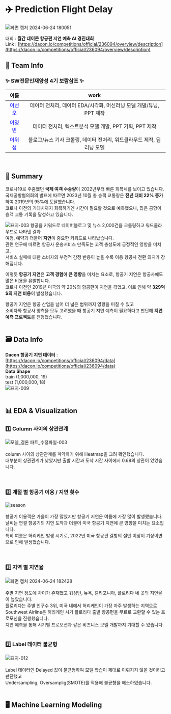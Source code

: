 # ✈️ Prediction Flight Delay        
![화면 캡처 2024-06-24 180051](https://github.com/seonseono/Flight_Delay_Project/assets/115915544/e8fd9252-5933-49c2-9e85-8c13ad8c9e7a)    

대회 : **월간 데이콘 항공편 지연 예측 AI 경진대회**     
Link : [https://dacon.io/competitions/official/236094/overview/description](https://dacon.io/competitions/official/236094/overview/description) 
<br/>
## 🙌 Team Info
### ✨ SW전문인재양성 4기 보람삼조 ✨    
|이름|work|                    
|:---:|:---:|                                   
|<span style="color:blue">이선오|데이터 전처리, 데이터 EDA/시각화, 머신러닝 모델 개발/튜닝, PPT 제작|   
|<span style="color:blue">이영빈|데이터 전처리, 텍스트분석 모델 개발, PPT 기획, PPT 제작|   
|<span style="color:blue">이위성|블로그/뉴스 기사 크롤링, 데이터 전처리, 워드클라우드 제작, 딥러닝 모델|       
<br/>

## 📑 Summary          

코로나19로 주춤했던 **국제 여객 수송량**이 2022년부터 빠른 회복세를 보이고 있습니다.    
국제공항협의회의 발표에 따르면 2023년 10월 총 승객 교통량은 **전년 대비 22% 증가**하여 2019년의 95%에 도달했습니다.   
코로나 이전의 기대치까지 회복하기엔 시간이 필요할 것으로 예측했으나, 많은 공항이 승객 교통 기록을 달성하고 있습니다.       

![표지-003](https://github.com/seonseono/Flight_Delay_Project/assets/115915544/3a94b9c4-0d15-48d3-9f63-22716a0c6ffe)
항공을 키워드로 네이버블로그 및 뉴스 2,000건을 크롤링하고 워드클라우드로 나타낸 결과   
여행, 예약과 더불어 **지연**이 중요한 키워드로 나타났습니다.   
관련 연구에 따르면 항공사 운송서비스 만족도는 고객 충성도에 긍정적인 영향을 미치고,   
서비스 실패에 대한 소비자의 부정적 감정 반응이 높을 수록 이용 항공사 전환 의지가 강해집니다.    

이렇듯 **항공기 지연**은 **고객 경험에 큰 영향**을 미치는 요소로, 항공기 지연은 항공사에도 많은 비용을 유발합니다.     
코로나 이전인 2019년 미국의 약 20%의 항공편이 지연을 겪었고, 이로 인해 약 **329억$의 지연 비용**이 발생했습니다.     

항공기 지연은 항공 산업을 넘어 더 넓은 범위까지 영향을 미칠 수 있고    
소비자와 항공사 양측을 모두 고려했을 때 항공기 지연 예측이 필요하다고 판단해 **지연 예측 프로젝트**를 진행했습니다. 
<br/><br/>
## 🗃 Data Info                                            
**Dacon 항공기 지연 데이터** : [https://dacon.io/competitions/official/236094/data](https://dacon.io/competitions/official/236094/data)     
**Data Shape**           
train (1,000,000, 19)             
test (1,000,000, 18)    
![표지-009](https://github.com/meji9086/5959-deeplearning-project/assets/115915544/f2eea233-a579-47f5-a555-17cc54a1a3a7)
<br/><br/>
## 📊 EDA & Visualization   
### 1️⃣ Column 사이의 상관관계
![모델_결론 파트_수정파일-003](https://github.com/meji9086/5959-deeplearning-project/assets/115915544/f63e66b4-760e-47a6-a9b5-cc9d9c131a2d)
<br/><br/>
column 사이의 상관관계를 파악하기 위해 Heatmap을 그려 확인했습니다.    
대부분이 상관관계가 낮았지만 출발 시간과 도착 시간 사이에서 0.68의 상관이 있었습니다.   
<br/><br/>
### 2️⃣ 계절 별 항공기 이용 / 지연 횟수  
![season](https://github.com/seonseono/Flight_Delay_Project/assets/115915544/9008ea64-5ccc-42d8-b057-678f83b4d873)
<br/><br/>
항공기 이용객은 가을이 가장 많았지만 항공기 지연은 여름에 가장 많이 발생했습니다.    
날씨는 연결 항공기의 지연 도착과 더불어 미국 항공기 지연에 큰 영향을 미치는 요소입니다.    
특히 여름은 허리케인 발생 시기로, 2022년 미국 항공편 결항의 절반 이상이 기상이변으로 인해 발생했습니다.   
<br/><br/>
### 3️⃣ 지역 별 지연율   
![화면 캡처 2024-06-24 182428](https://github.com/seonseono/Flight_Delay_Project/assets/115915544/b7d88f19-131a-4a17-9c8f-04f17d16a7c3) 
<br/><br/>
주별 지연 정도에 차이가 존재했고 워싱턴, 뉴욕, 캘리포니아, 플로리다 네 곳의 지연율이 높았습니다.          
플로리다는 주별 인구수 3위, 미국 내에서 허리케인이 가장 자주 발생하는 지역으로    
Southwest Airline은 허리케인 시기 플로리다 출발 항공편을 무료로 교환할 수 있는 프로모션을 진행했습니다.    
지연 예측을 통해 시기별 프로모션과 같은 비즈니스 모델 개발까지 기대할 수 있습니다. 
<br/><br/>
### 3️⃣ Label 데이터 불균형   
![표지-012](https://github.com/meji9086/5959-deeplearning-project/assets/115915544/02a6e680-74f4-4071-a06b-23c82bd21fb0)
<br/><br/>
Label 데이터인 Delayed 값이 불균형하여 모델 학습이 제대로 이뤄지지 않을 것이라고 판단했고    
Undersampling, Oversamplig(SMOTE)를 적용해 불균형을 해소하였습니다. 
<br/><br/>
## 🖥️ Machine Learning Modeling

